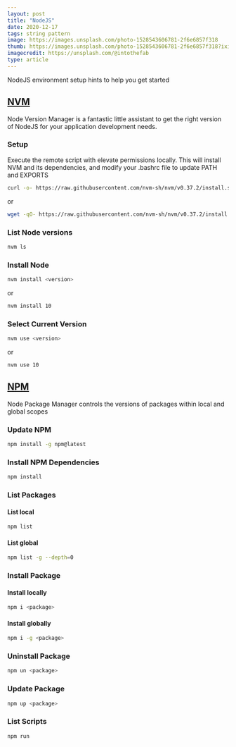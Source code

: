 ```yaml
---
layout: post
title: "NodeJS"
date: 2020-12-17
tags: string pattern 
image: https://images.unsplash.com/photo-1528543606781-2f6e6857f318
thumb: https://images.unsplash.com/photo-1528543606781-2f6e6857f318?ixid=MXwxMjA3fDB8MHxzZWFyY2h8MTR8fGJyaWRnZXxlbnwwfHwwfA%3D%3D&ixlib=rb-1.2.1&auto=format&fit=crop&w=500&q=60
imagecredit: https://unsplash.com/@intothefab
type: article
---
```


NodeJS environment setup hints to help you get started

## [NVM](https://github.com/nvm-sh/nvm)

Node Version Manager is a fantastic little assistant to get the right version of NodeJS for your application development needs.

### Setup

Execute the remote script with elevate permissions locally.  This will install NVM and its dependencies, and modify your .bashrc file to update PATH and EXPORTS

```bash
curl -o- https://raw.githubusercontent.com/nvm-sh/nvm/v0.37.2/install.sh | bash
```
or
```bash
wget -qO- https://raw.githubusercontent.com/nvm-sh/nvm/v0.37.2/install.sh | bash
```

### List Node versions

```bash
nvm ls 
```

### Install Node

```bash
nvm install <version>
```

or

```bash
nvm install 10
```

### Select Current Version

```bash
nvm use <version>
```

or

```bash
nvm use 10
```

## [NPM](https://www.npmjs.com/)

Node Package Manager controls the versions of packages within local and global scopes

### Update NPM 

```bash
npm install -g npm@latest
```

### Install NPM Dependencies

```bash
npm install
```

### List Packages

#### List local

```bash
npm list
```

#### List global

```bash
npm list -g --depth=0
```

### Install Package

#### Install locally

```bash
npm i <package>
```

#### Install globally

```bash
npm i -g <package>
```

### Uninstall Package
```bash
npm un <package>
```

### Update Package
```bash
npm up <package>
```

### List Scripts 

```bash
npm run
```